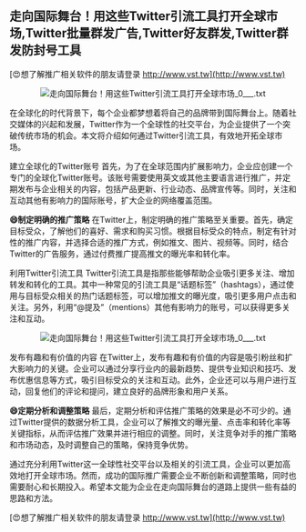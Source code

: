 ## **走向国际舞台！用这些Twitter引流工具打开全球市场,Twitter批量群发广告,Twitter好友群发,Twitter群发防封号工具**

[😍想了解推广相关软件的朋友请登录 http://www.vst.tw](http://www.vst.tw)

 <center><img src="https://vst.tw/MP4/tuiguang/png/8.png" alt="走向国际舞台！用这些Twitter引流工具打开全球市场_0___.txt"></center>

在全球化的时代背景下，每个企业都梦想着将自己的品牌带到国际舞台上。随着社交媒体的兴起和发展，Twitter作为一个全球性的社交平台，为企业提供了一个突破传统市场的机会。本文将介绍如何通过Twitter引流工具，有效地开拓全球市场。

建立全球化的Twitter账号
首先，为了在全球范围内扩展影响力，企业应创建一个专门的全球化Twitter账号。该账号需要使用英文或其他主要语言进行推广，并定期发布与企业相关的内容，包括产品更新、行业动态、品牌宣传等。同时，关注和互动其他有影响力的国际账号，扩大企业的网络覆盖范围。

**😄制定明确的推广策略**
在Twitter上，制定明确的推广策略至关重要。首先，确定目标受众，了解他们的喜好、需求和购买习惯。根据目标受众的特点，制定有针对性的推广内容，并选择合适的推广方式，例如推文、图片、视频等。同时，结合Twitter的广告服务，通过付费推广提高推文的曝光率和转化率。

利用Twitter引流工具
Twitter引流工具是指那些能够帮助企业吸引更多关注、增加转发和转化的工具。其中一种常见的引流工具是“话题标签”（hashtags），通过使用与目标受众相关的热门话题标签，可以增加推文的曝光度，吸引更多用户点击和关注。另外，利用“@提及”（mentions）其他有影响力的账号，可以获得更多关注和互动。

 <center><img src="https://vst.tw/MP4/tuiguang/png/6.png" alt="走向国际舞台！用这些Twitter引流工具打开全球市场_0___.txt"></center>

发布有趣和有价值的内容
在Twitter上，发布有趣和有价值的内容是吸引粉丝和扩大影响力的关键。企业可以通过分享行业内的最新趋势、提供专业知识和技巧、发布优惠信息等方式，吸引目标受众的关注和互动。此外，企业还可以与用户进行互动，回复他们的评论和提问，建立良好的品牌形象和用户关系。

**😄定期分析和调整策略**
最后，定期分析和评估推广策略的效果是必不可少的。通过Twitter提供的数据分析工具，企业可以了解推文的曝光量、点击率和转化率等关键指标，从而评估推广效果并进行相应的调整。同时，关注竞争对手的推广策略和市场动态，及时调整自己的策略，保持竞争优势。

通过充分利用Twitter这一全球性社交平台以及相关的引流工具，企业可以更加高效地打开全球市场。然而，成功的国际推广需要企业不断创新和调整策略，同时也需要耐心和长期投入。希望本文能为企业在走向国际舞台的道路上提供一些有益的思路和方法。

[😍想了解推广相关软件的朋友请登录 http://www.vst.tw](http://www.vst.tw)



